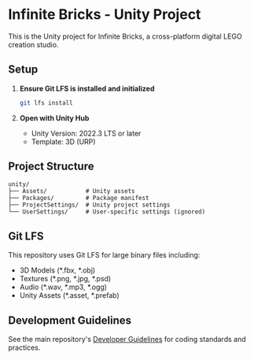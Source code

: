 # Infinite Bricks - Unity Project

This is the Unity project for Infinite Bricks, a cross-platform digital LEGO creation studio.

## Setup

1. **Ensure Git LFS is installed and initialized**
   ```bash
   git lfs install
   ```

2. **Open with Unity Hub**
   - Unity Version: 2022.3 LTS or later
   - Template: 3D (URP)

## Project Structure

```
unity/
├── Assets/           # Unity assets
├── Packages/         # Package manifest
├── ProjectSettings/  # Unity project settings
└── UserSettings/     # User-specific settings (ignored)
```

## Git LFS

This repository uses Git LFS for large binary files including:
- 3D Models (*.fbx, *.obj)
- Textures (*.png, *.jpg, *.psd)
- Audio (*.wav, *.mp3, *.ogg)
- Unity Assets (*.asset, *.prefab)

## Development Guidelines

See the main repository's [Developer Guidelines](../docs/09_dev_guidelines.md) for coding standards and practices.